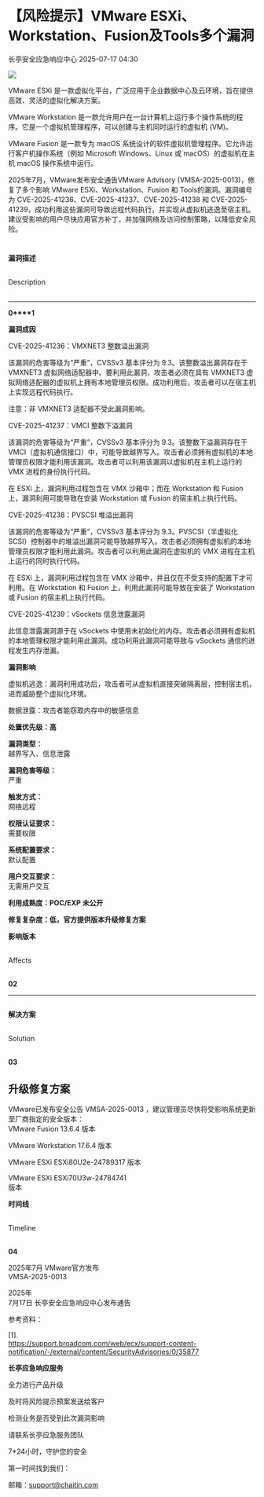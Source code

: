#  【风险提示】VMware ESXi、Workstation、Fusion及Tools多个漏洞  
 长亭安全应急响应中心   2025-07-17 04:30  
  
![](https://mmbiz.qpic.cn/sz_mmbiz_png/FOh11C4BDicSkU00iaylusqTRnXtY8ZJjKytDzE25myoK8KianiboKhDKE98K5SkwMRUdAjHRtYFE34akhYPlATiceQ/640?wx_fmt=png&from=appmsg "")  
  
  
VMware ESXi 是一款虚拟化平台，广泛应用于企业数据中心及云环境，旨在提供高效、灵活的虚拟化解决方案。  
  
  
  
VMware Workstation 是一款允许用户在一台计算机上运行多个操作系统的程序。它是一个虚拟机管理程序，可以创建与主机同时运行的虚拟机 (VM)。  
  
  
VMware Fusion 是一款专为 macOS 系统设计的软件虚拟机管理程序。它允许运行客户机操作系统（例如 Microsoft Windows、Linux 或 macOS）的虚拟机在主机 macOS 操作系统中运行。  
  
  
2025年7月，VMware发布安全通告VMware Advisory (VMSA-2025-0013)，修复了多个影响 VMware ESXi、Workstation、Fusion 和 Tools的漏洞。漏洞编号为 CVE-2025-41236、CVE-2025-41237、CVE-2025-41238 和 CVE-2025-41239，成功利用这些漏洞可导致远程代码执行，并实现从虚拟机逃逸至宿主机。建议受影响的用户尽快应用官方补丁，并加强网络及访问控制策略，以降低安全风险。  
  
#   
  
  
**漏洞描述**  
  
   
Description  
   
  
  
  
****  
**0****1**  
  
**漏洞成因**  
  
CVE-2025-41236：VMXNET3 整数溢出漏洞  
  
  
该漏洞的危害等级为“严重”，CVSSv3 基本评分为 9.3。该整数溢出漏洞存在于 VMXNET3 虚拟网络适配器中。要利用此漏洞，攻击者必须在具有 VMXNET3 虚拟网络适配器的虚拟机上拥有本地管理员权限。成功利用后，攻击者可以在宿主机上实现远程代码执行。  
  
注意：非 VMXNET3 适配器不受此漏洞影响。  
  
  
CVE-2025-41237：VMCI 整数下溢漏洞  
  
  
该漏洞的危害等级为“严重”，CVSSv3 基本评分为 9.3。该整数下溢漏洞存在于 VMCI（虚拟机通信接口）中，可能导致越界写入。攻击者必须拥有虚拟机的本地管理员权限才能利用该漏洞。攻击者可以利用该漏洞以虚拟机在主机上运行的 VMX 进程的身份执行代码。  
  
在 ESXi 上，漏洞利用过程包含在 VMX 沙箱中；而在 Workstation 和 Fusion 上，漏洞利用可能导致在安装 Workstation 或 Fusion 的宿主机上执行代码。  
  
  
CVE-2025-41238：PVSCSI 堆溢出漏洞  
  
  
该漏洞的危害等级为“严重”，CVSSv3 基本评分为 9.3。PVSCSI（半虚拟化 SCSI）控制器中的堆溢出漏洞可能导致越界写入。攻击者必须拥有虚拟机的本地管理员权限才能利用此漏洞。攻击者可以利用此漏洞在虚拟机的 VMX 进程在主机上运行的同时执行代码。  
  
在 ESXi 上，漏洞利用过程包含在 VMX 沙箱中，并且仅在不受支持的配置下才可利用。在 Workstation 和 Fusion 上，利用此漏洞可能导致在安装了 Workstation 或 Fusion 的宿主机上执行代码。  
  
  
CVE-2025-41239：vSockets 信息泄露漏洞  
  
  
此信息泄露漏洞源于在 vSockets 中使用未初始化的内存。攻击者必须拥有虚拟机的本地管理权限才能利用此漏洞。成功利用此漏洞可能导致与 vSockets 通信的进程发生内存泄漏。  
  
  
**漏洞影响**  
  
虚拟机逃逸：漏洞利用成功后，攻击者可从虚拟机直接突破隔离层，控制宿主机，进而威胁整个虚拟化环境。  
  
数据泄露：攻击者能窃取内存中的敏感信息  
  
**处置优先级：高**  
  
**漏洞类型：**  
越界写入、信息泄露  
  
**漏洞危害等级：**  
严重  
  
**触发方式：**  
网络远程  
  
**权限认证要求：**  
需要权限  
  
**系统配置要求：**  
默认配置  
  
**用户交互要求：**  
无需用户交互  
  
**利用成熟度：POC/EXP 未公开**  
  
**修复复杂度：低，官方提供版本升级修复方案**  
  
  
  
  
  
**影响版本**  
  
   
Affects  
   
  
  
  
**02**  
  
****  
```
```  
  
**解决方案**  
  
   
Solution  
   
  
  
  
**03**  
  
##   
## 升级修复方案  
  
VMware已发布安全公告 VMSA-2025-0013 ，建议管理员尽快将受影响系统更新至厂商指定的安全版本：  
VMware Fusion 13.6.4 版本  
  
VMware Workstation 17.6.4 版本  
  
VMware ESXi ESXi80U2e-24789317 版本  
  
VMware ESXi ESXi70U3w-24784741   
版本  
  
  
**时间线**  
  
   
Timeline  
   
  
  
  
**04**  
  
2025年7月 VMware官方发布  
VMSA-2025-0013  
  
2025年  
7月17日 长亭安全应急响应中心发布通告  
  
  
  
参考资料：  
  
[1].  
https://support.broadcom.com/web/ecx/support-content-notification/-/external/content/SecurityAdvisories/0/35877  
  
  
**长亭应急响应服务**  
  
  
  
  
全力进行产品升级  
  
及时将风险提示预案发送给客户  
  
检测业务是否受到此次漏洞影响  
  
请联系长亭应急服务团队  
  
7*24小时，守护您的安全  
  
  
第一时间找到我们：  
  
邮箱：support@chaitin.com  
  

